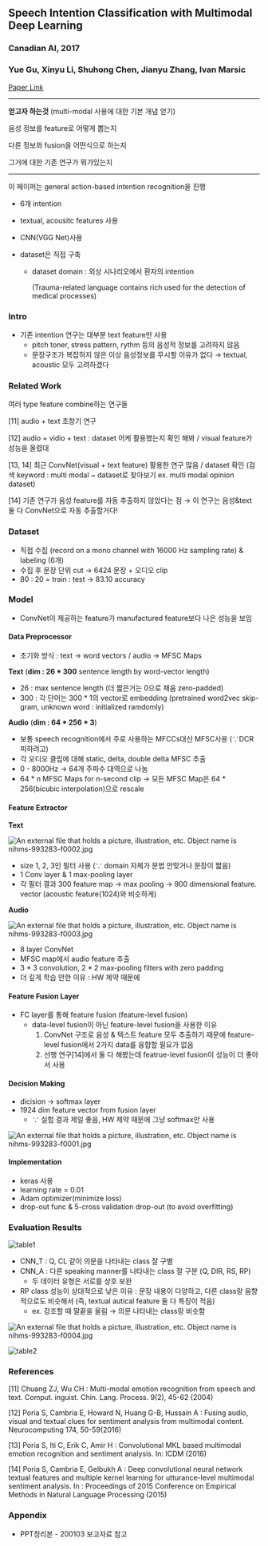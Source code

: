 ## Speech Intention Classification with Multimodal Deep Learning

### Canadian AI, 2017

### Yue Gu, Xinyu Li, Shuhong Chen, Jianyu Zhang, Ivan Marsic

[Paper Link](https://www.ncbi.nlm.nih.gov/pmc/articles/PMC6261374/)

---

**얻고자 하는것** (multi-modal 사용에 대한 기본 개념 얻기)

음성 정보를 feature로 어떻게 뽑는지 

다른 정보와 fusion을 어떤식으로 하는지

그거에 대한 기존 연구가 뭐가있는지 

---

이 페이퍼는 general action-based intention recognition을 진행 

- 6개 intention

- textual, acousitc features 사용 

- CNN(VGG Net)사용

- dataset은 직접 구축 

  - dataset domain : 외상 시나리오에서 환자의 intention

    (Trauma-related language contains rich used for the detection of medical processes)

### Intro

- 기존 intention 연구는 대부분 text feature만 사용
  - pitch toner, stress pattern, rythm 등의 음성적 정보를 고려하지 않음
  - 문장구조가 복잡하지 않은 이상 음성정보를 무시할 이유가 없다 → textual, acoustic 모두 고려하겠다

### Related Work

여러 type feature combine하는 연구들

[11] audio + text 초창기 연구

[12] audio + vidio + text : dataset 어케 활용했는지 확인 해봐 / visual feature가 성능을 올렸대

[13, 14] 최근 ConvNet(visual + text feature) 활용한 연구 많음 / dataset 확인 (검색 keyword : multi modal ~ dataset로 찾아보기 ex. multi modal opinion dataset)

[14] 기존 연구가 음성 feature를 자동 추출하지 않았다는 점 → 이 연구는 음성&text 둘 다 ConvNet으로 자동 추출할거다! 

### Dataset

- 직접 수집 (record on a mono channel with 16000 Hz sampling rate) & labeling (6개)
- 수집 후 문장 단위 cut → 6424 문장 + 오디오 clip
- 80 : 20 = train : test → 83.10 accuracy

### Model

- ConvNet이 제공하는 feature가 manufactured feature보다 나은 성능을 보임

#### Data Preprocessor

- 초기화 방식 : text → word vectors / audio → MFSC Maps

**Text** (**dim : 26 * 300** sentence length by word-vector length)

- 26 : max sentence length (더 짧은거는 0으로 채움 zero-padded)
- 300 : 각 단어는 300 * 1의 vector로 embedding (pretrained word2vec skip-gram, unknown word : initialized ramdomly)

**Audio** (**dim : 64 * 256 * 3**)

- 보통 speech recognition에서 주로 사용하는 MFCCs대신 MFSC사용 (∵DCR 피하려고)
- 각 오디오 클립에 대해 static, delta, double delta MFSC 추출
- 0 - 8000Hz → 64개 주파수 대역으로 나눔 
- 64 * n MFSC Maps for n-second clip → 모든 MFSC Map은 64 * 256(bicubic interpolation)으로 rescale

#### Feature Extractor

**Text**

![An external file that holds a picture, illustration, etc. Object name is nihms-993283-f0002.jpg](https://www.ncbi.nlm.nih.gov/pmc/articles/PMC6261374/bin/nihms-993283-f0002.jpg)

- size 1, 2, 3인 필터 사용 (∵ domain 자체가 문법 안맞거나 문장이 짧음)
- 1 Conv layer & 1 max-pooling layer
- 각 필터 결과 300 feature map → max pooling → 900 dimensional feature. vector (acoustic feature(1024)와 비슷하게)

**Audio**

![An external file that holds a picture, illustration, etc. Object name is nihms-993283-f0003.jpg](https://www.ncbi.nlm.nih.gov/pmc/articles/PMC6261374/bin/nihms-993283-f0003.jpg)

- 8 layer ConvNet
- MFSC map에서 audio feature 추출
- 3 * 3 convolution, 2 * 2 max-pooling filters with zero padding
- 더 깊게 학습 안한 이유 : HW 제약 때문에

#### Feature Fusion Layer

- FC layer를 통해 feature fusion (feature-level fusion)
  - data-level fusion이 아닌 feature-level fusion을 사용한 이유
    1. ConvNet 구조로 음성 & 텍스트 feature 모두 추출하기 때문에 feature-level fusion에서 2가지 data를 융합할 필요가 없음
    2. 선행 연구[14]에서 둘 다 해봤는데 featrue-level fusion이 성능이 더 좋아서 사용

#### Decision Making

- dicision → softmax layer
- 1924 dim feature vector from fusion layer
  - ∵ 실험 결과 제일 좋음, HW 제약 때문에 그냥 softmax만 사용

![An external file that holds a picture, illustration, etc. Object name is nihms-993283-f0001.jpg](https://www.ncbi.nlm.nih.gov/pmc/articles/PMC6261374/bin/nihms-993283-f0001.jpg)

#### Implementation

- keras 사용
- learning rate = 0.01
- Adam optimizer(minimize loss)
- drop-out func & 5-cross validation drop-out (to avoid overfitting)

### Evaluation Results

![](https://lh3.googleusercontent.com/5bVjukeX5MiJrtp7kh046Lzeu3Hixy-t3OCORO4B3MLu_QL6wkkoCQmHEXeKiahMq7I55kAjDnBQ "table1")

- CNN_T : Q, CL 같이 의문을 나타내는 class 잘 구별
- CNN_A : 다른 speaking manner를 나타내는 class 잘 구분 (Q, DIR, RS, RP)
  - 두 데이터 유형은 서로를 상호 보완
- RP class 성능이 상대적으로 낮은 이유 : 문장 내용이 다양하고, 다른 class랑 음향적으로도 비슷해서 (즉, textual autical feature 둘 다 특징이 적음)
  - ex. 강조할 때 말끝을 올림 → 의문 나타내는 class랑 비슷함

![An external file that holds a picture, illustration, etc. Object name is nihms-993283-f0004.jpg](https://www.ncbi.nlm.nih.gov/pmc/articles/PMC6261374/bin/nihms-993283-f0004.jpg)



![](https://lh3.googleusercontent.com/ctfrro6Y8_QdrA_Gf5efpmUCDtvZ4_ppf9kZQpsYjo9GAHIVWndVWC95NX6rg6pgXuHmAgOFCM4p "table2")

### References

[11] Chuang ZJ, Wu CH : Multi-modal emotion recognition from speech and text. Comput. inguist. Chin. Lang. Process. 9(2), 45-62 (2004)

[12] Poria S, Cambria E, Howard N, Huang G-B, Hussain A : Fusing audio, visual and textual clues for sentiment analysis from multimodal content. Neurocomputing 174, 50-59(2016)

[13] Poria S, Iti C, Erik C, Amir H : Convolutional MKL based multimodal emotion recognition and sentiment analysis. In: ICDM (2016)

[14] Poria S, Cambria E, Gelbukh A : Deep convolutional neural network textual features and multiple kernel learning for utturance-level multimodal sentiment analysis. In : Proceedings of 2015 Conference on Empirical Methods in Natural Language Processing (2015)

### Appendix

- PPT정리본 - 200103 보고자료 참고
